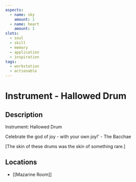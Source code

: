 ```yaml
---
aspects: 
  - name: sky
    amount: 1
  - name: heart
    amount: 1
slots:
  - soul
  - skill
  - memory
  - application
  - inspiration
tags:
  - workstation
  - actionable
---
```


# Instrument - Hallowed Drum

## Description
Instrument: Hallowed Drum

Celebrate the god of joy - with your own joy!' - The Bacchae 

 [The skin of these drums was the skin of something rare.]
## Locations
- [[Mazarine Room]]